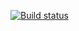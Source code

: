 [![Build status](https://ci.appveyor.com/api/projects/status/rmieh5nggykorjkf?svg=true)](https://ci.appveyor.com/project/IlyaZakharovQA/debit-card-selenium)
